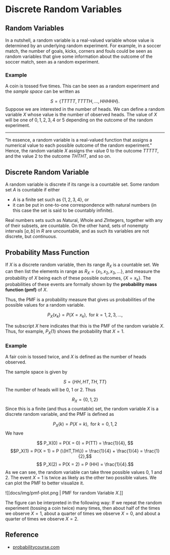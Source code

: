 # Discrete Random Variables

## Random Variables

In a nutshell, a random variable is a real-valued variable whose value is determined by an underlying random experiment. For example, in a soccer match, the number of goals, kicks, corners and fouls could be seen as random variables that give some information about the outcome of the soccer match, seen as a random experiment.

### Example

A coin is tossed five times. This can be seen as a random experiment and the *sample space* can be written as

$$S=\{ TTTTT,TTTTH,...,HHHHH \}. $$
Suppose we are interested in the number of heads. We can define a random variable $X$ whose value is the number of observed heads. The value of $X$ will be one of $0, 1, 2, 3, 4$ or $5$ depending on the outcome of the random experiment.

---
"In essence, a random variable is a real-valued function that assigns a numerical value to each possible outcome of the random experiment." Hence, the random variable $X$ assigns the value $0$ to the outcome $TTTTT$, and the value $2$ to the outcome $THTHT$, and so on.

## Discrete Random Variable

A random variable is discrete if its range is a countable set. Some random set $A$ is countable if either

- $A$ is a finite set such as $\{1,2,3,4\}$, or
- it can be put in one-to-one correspondence with natural numbers (in this case the set is said to be countably infinite).

Real numbers sets such as $N$atural, $W$hole and $Z$Integers, together with any of their subsets, are countable. On the other hand, sets of nonempty intervals $[a,b]$ in $R$ are uncountable, and as such its variables are not discrete, but *continuous*.

## Probability Mass Function

If $X$ is a discrete random variable, then its range $R_X$ is a countable set. We can then list the elements in range as $R_X = \{x_1, x_2, x_3,...\}$, and measure the probability of $X$ being each of these possible outcomes, $\{X = x_k\}$. The probabilities of these events are formally shown by the **probability mass function (pmf)** of $X$.

Thus, the PMF is a probability measure that gives us probabilities of the possible values for a random variable.

$$ P_X(x_k) = P(X=x_k), \text{ for } k = 1,2,3,...,$$

The subscript $X$ here indicates that this is the PMF of the random variable $X$. Thus, for example, $P_X(1)$ shows the probability that $X = 1$.

### Example

A fair coin is tossed twice, and $X$ is defined as the number of heads observed.

The sample space is given by

$$ S = \{HH, HT, TH, TT\}$$
The number of heads will be $0$, $1$ or $2$. Thus

$$ R_X = \{0,1,2\} $$
Since this is a finite (and thus a countable) set, the random variable $X$ is a discrete random variable, and the PMF is defined as

$$ P_X(k) = P(X = k),\text{ for } k = 0,1,2 $$
We have

$$ P_X(0) = P(X = 0) = P(TT) = \frac{1}{4}, $$
$$P_X(1) = P(X = 1) = P (\{HT,TH\}) = \frac{1}{4} + \frac{1}{4} = \frac{1}{2},$$
$$ P_X(2) = P(X = 2) = P (HH) = \frac{1}{4}.$$
As we can see, the random variable can take three possible values $0$, $1$ and $2$. The event $X = 1$ is twice as likely as the other two possible values. We can plot the PMF to better visualize it.

![[docs/img/pmf-plot.png | PMF for random Variable $X$.]]

The figure can be interpreted in the following way: If we repeat the random experiment (tossing a coin twice) many times, then about half of the times we observe $X = 1$, about a quarter of times we observe $X = 0$, and about a quarter of times we observe $X = 2$.

## Reference

- [probabilitycourse.com](https://www.probabilitycourse.com/chapter3/3_1_1_random_variables.php)

